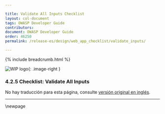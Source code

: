 ```yaml
---

title: Validate All Inputs Checklist
layout: col-document
tags: OWASP Developer Guide
contributors:
document: OWASP Developer Guide
order: 46250
permalink: /release-es/design/web_app_checklist/validate_inputs/

---
```


{% include breadcrumb.html %}

<style type="text/css">
.image-right {
  height: 180px;
  display: block;
  margin-left: auto;
  margin-right: auto;
  float: right;
}
</style>

![WIP logo](../../../assets/images/dg_wip.png "Work in progress"){: .image-right }

### 4.2.5 Checklist: Validate All Inputs

No hay traducción para esta página, consulte [versión original en inglés][release060205].

----

[release060205]: https://github.com/OWASP/www-project-developer-guide/blob/main/release/06-design/02-web-app-checklist/05-validate-inputs.md

\newpage
